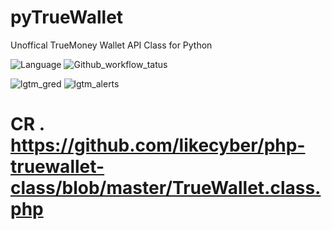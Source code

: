 # pyTrueWallet
Unoffical TrueMoney Wallet API Class for Python


![Language](https://img.shields.io/github/languages/top/sctnightcore/pyTrueWallet)
![Github_workflow_tatus](https://img.shields.io/github/workflow/status/sctnightcore/pyTrueWallet/Python%20application)

![lgtm_gred](https://img.shields.io/lgtm/grade/python/github/sctnightcore/pyTrueWallet)
![lgtm_alerts](https://img.shields.io/lgtm/alerts/github/sctnightcore/pyTrueWallet)

# CR . https://github.com/likecyber/php-truewallet-class/blob/master/TrueWallet.class.php 


